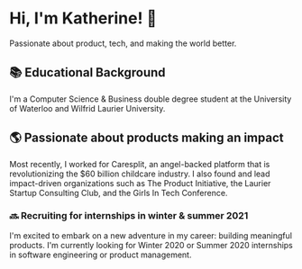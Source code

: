 # Hi, I'm Katherine! 👋
Passionate about product, tech, and making the world better.

## 📚 Educational Background
I'm a Computer Science & Business double degree student at the University of Waterloo and Wilfrid Laurier University.

## 🌎 Passionate about products making an impact
Most recently, I worked for Caresplit, an angel-backed platform that is revolutionizing the $60 billion childcare industry. I also found and lead impact-driven organizations such as The Product Initiative, the Laurier Startup Consulting Club, and the Girls In Tech Conference.

### 🔜 Recruiting for internships in winter & summer 2021
I'm excited to embark on a new adventure in my career: building meaningful products. I'm currently looking for Winter 2020 or Summer 2020 internships in software engineering or product management.
